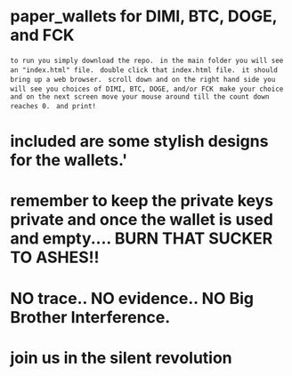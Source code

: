 # paper_wallets for DIMI, BTC, DOGE, and FCK

```to run you simply download the repo. ```
```in the main folder you will see an "index.html" file. ```
```double click that index.html file. ```
```it should bring up a web browser. ```
```scroll down and on the right hand side you will see you choices of DIMI, BTC, DOGE, and/or FCK ```
```make your choice and on the next screen move your mouse around till the count down reaches 0. ```
```and print!```

# included are some stylish designs for the wallets.'

# remember to keep the private keys private and once the wallet is used and empty.... BURN THAT SUCKER TO ASHES!! 
# NO trace.. NO evidence.. NO Big Brother Interference.

# join us in the silent revolution
